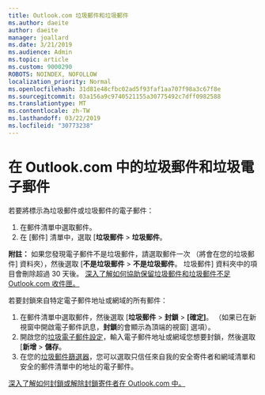 ```yaml
---
title: Outlook.com 垃圾郵件和垃圾郵件
ms.author: daeite
author: daeite
manager: joallard
ms.date: 3/21/2019
ms.audience: Admin
ms.topic: article
ms.custom: 9000290
ROBOTS: NOINDEX, NOFOLLOW
localization_priority: Normal
ms.openlocfilehash: 31d81e48cfbc02ad5f93faf1aa707f98a3c67f8e
ms.sourcegitcommit: 03a156a9c9740521155a30775492c7dff0982588
ms.translationtype: MT
ms.contentlocale: zh-TW
ms.lasthandoff: 03/22/2019
ms.locfileid: "30773238"
---
```

# <a name="spam-and-junk-email-in-outlookcom"></a>在 Outlook.com 中的垃圾郵件和垃圾電子郵件

若要將標示為垃圾郵件或垃圾郵件的電子郵件：

1. 在郵件清單中選取郵件。
1. 在 [郵件] 清單中，選取 [**垃圾郵件** > **垃圾郵件**。

**附註：** 如果您發現電子郵件不是垃圾郵件，請選取郵件一次 （將會在您的垃圾郵件] 資料夾），然後選取 [**不是垃圾郵件** > **不是垃圾郵件**。 垃圾郵件] 資料夾中的項目會刪除超過 30 天後。 [深入了解如何協助保留垃圾郵件和垃圾郵件不足 Outlook.com 收件匣。](https://support.office.com/article/a3ece97b-82f8-4a5e-9ac3-e92fa6427ae4)

若要封鎖來自特定電子郵件地址或網域的所有郵件：

1. 在郵件清單中選取郵件，然後選取 [**垃圾郵件** > **封鎖** > **[確定]**。 （如果已在新視窗中開啟電子郵件訊息，**封鎖**的會顯示為頂端的視窗] 選項）。
1. 開啟您的[垃圾電子郵件設定](https://outlook.live.com/mail/options/mail/junkEmail/blockedSendersAndDomainsV2)，輸入電子郵件地址或網域您想要封鎖，然後選取 [**新增** > **儲存**。
1. 在您的[垃圾郵件篩選器](https://outlook.live.com/mail/options/mail/junkEmail/filtersOption)，您可以選取只信任來自我的安全寄件者和網域清單和安全的郵件清單中的地址的電子郵件。

[深入了解如何封鎖或解除封鎖寄件者在 Outlook.com 中。](https://support.office.com/article/afba1c94-77bb-4f50-8b85-057cf52f4d5e)